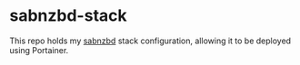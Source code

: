 # sabnzbd-stack

This repo holds my [sabnzbd](https://sabnzbd.org/) stack configuration, allowing it to be deployed using Portainer.
